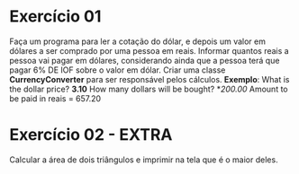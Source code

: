 
# Exercício 01 
Faça um programa para ler a cotação do dólar, e depois um valor em dólares a ser comprado por uma pessoa em reais. Informar quantos reais a pessoa vai pagar em dólares, considerando ainda que a pessoa terá que pagar 6% DE IOF sobre o valor em dólar. Criar uma classe **CurrencyConverter**  para ser responsável pelos cálculos.
**Exemplo**: 
What is the dollar price? **3.10**
How many dollars will be bought? **200.00*
Amount to be paid in reais = 657.20
# Exercício 02 - EXTRA
Calcular a área de dois triângulos e imprimir na tela que é o maior deles.
